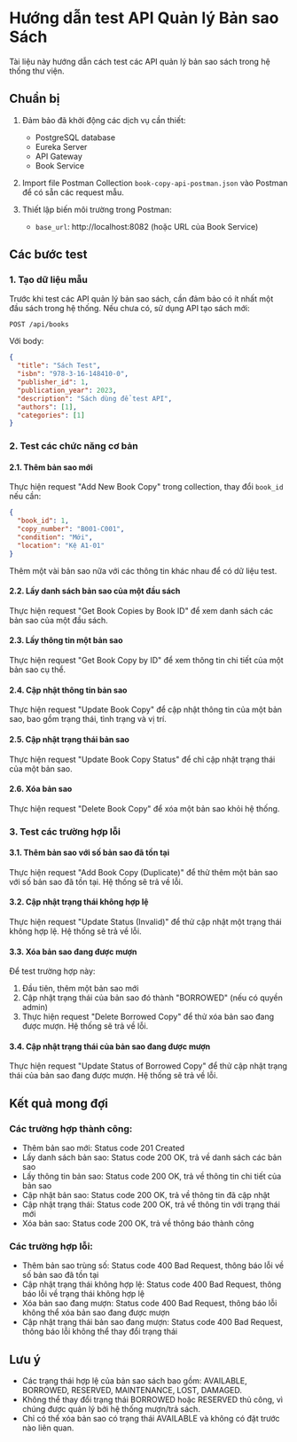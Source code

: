 # Hướng dẫn test API Quản lý Bản sao Sách

Tài liệu này hướng dẫn cách test các API quản lý bản sao sách trong hệ thống thư viện.

## Chuẩn bị

1. Đảm bảo đã khởi động các dịch vụ cần thiết:
   - PostgreSQL database
   - Eureka Server
   - API Gateway
   - Book Service

2. Import file Postman Collection `book-copy-api-postman.json` vào Postman để có sẵn các request mẫu.

3. Thiết lập biến môi trường trong Postman:
   - `base_url`: http://localhost:8082 (hoặc URL của Book Service)

## Các bước test

### 1. Tạo dữ liệu mẫu

Trước khi test các API quản lý bản sao sách, cần đảm bảo có ít nhất một đầu sách trong hệ thống. Nếu chưa có, sử dụng API tạo sách mới:

```
POST /api/books
```

Với body:

```json
{
  "title": "Sách Test",
  "isbn": "978-3-16-148410-0",
  "publisher_id": 1,
  "publication_year": 2023,
  "description": "Sách dùng để test API",
  "authors": [1],
  "categories": [1]
}
```

### 2. Test các chức năng cơ bản

#### 2.1. Thêm bản sao mới

Thực hiện request "Add New Book Copy" trong collection, thay đổi `book_id` nếu cần:

```json
{
  "book_id": 1,
  "copy_number": "B001-C001",
  "condition": "Mới",
  "location": "Kệ A1-01"
}
```

Thêm một vài bản sao nữa với các thông tin khác nhau để có dữ liệu test.

#### 2.2. Lấy danh sách bản sao của một đầu sách

Thực hiện request "Get Book Copies by Book ID" để xem danh sách các bản sao của một đầu sách.

#### 2.3. Lấy thông tin một bản sao

Thực hiện request "Get Book Copy by ID" để xem thông tin chi tiết của một bản sao cụ thể.

#### 2.4. Cập nhật thông tin bản sao

Thực hiện request "Update Book Copy" để cập nhật thông tin của một bản sao, bao gồm trạng thái, tình trạng và vị trí.

#### 2.5. Cập nhật trạng thái bản sao

Thực hiện request "Update Book Copy Status" để chỉ cập nhật trạng thái của một bản sao.

#### 2.6. Xóa bản sao

Thực hiện request "Delete Book Copy" để xóa một bản sao khỏi hệ thống.

### 3. Test các trường hợp lỗi

#### 3.1. Thêm bản sao với số bản sao đã tồn tại

Thực hiện request "Add Book Copy (Duplicate)" để thử thêm một bản sao với số bản sao đã tồn tại. Hệ thống sẽ trả về lỗi.

#### 3.2. Cập nhật trạng thái không hợp lệ

Thực hiện request "Update Status (Invalid)" để thử cập nhật một trạng thái không hợp lệ. Hệ thống sẽ trả về lỗi.

#### 3.3. Xóa bản sao đang được mượn

Để test trường hợp này:
1. Đầu tiên, thêm một bản sao mới
2. Cập nhật trạng thái của bản sao đó thành "BORROWED" (nếu có quyền admin)
3. Thực hiện request "Delete Borrowed Copy" để thử xóa bản sao đang được mượn. Hệ thống sẽ trả về lỗi.

#### 3.4. Cập nhật trạng thái của bản sao đang được mượn

Thực hiện request "Update Status of Borrowed Copy" để thử cập nhật trạng thái của bản sao đang được mượn. Hệ thống sẽ trả về lỗi.

## Kết quả mong đợi

### Các trường hợp thành công:

- Thêm bản sao mới: Status code 201 Created
- Lấy danh sách bản sao: Status code 200 OK, trả về danh sách các bản sao
- Lấy thông tin bản sao: Status code 200 OK, trả về thông tin chi tiết của bản sao
- Cập nhật bản sao: Status code 200 OK, trả về thông tin đã cập nhật
- Cập nhật trạng thái: Status code 200 OK, trả về thông tin với trạng thái mới
- Xóa bản sao: Status code 200 OK, trả về thông báo thành công

### Các trường hợp lỗi:

- Thêm bản sao trùng số: Status code 400 Bad Request, thông báo lỗi về số bản sao đã tồn tại
- Cập nhật trạng thái không hợp lệ: Status code 400 Bad Request, thông báo lỗi về trạng thái không hợp lệ
- Xóa bản sao đang mượn: Status code 400 Bad Request, thông báo lỗi không thể xóa bản sao đang được mượn
- Cập nhật trạng thái bản sao đang mượn: Status code 400 Bad Request, thông báo lỗi không thể thay đổi trạng thái

## Lưu ý

- Các trạng thái hợp lệ của bản sao sách bao gồm: AVAILABLE, BORROWED, RESERVED, MAINTENANCE, LOST, DAMAGED.
- Không thể thay đổi trạng thái BORROWED hoặc RESERVED thủ công, vì chúng được quản lý bởi hệ thống mượn/trả sách.
- Chỉ có thể xóa bản sao có trạng thái AVAILABLE và không có đặt trước nào liên quan. 